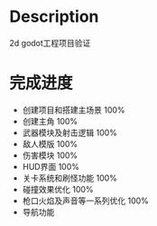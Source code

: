 # Description
2d godot工程项目验证


# 完成进度
- 创建项目和搭建主场景     100%
- 创建主角                100%
- 武器模块及射击逻辑       100%
- 敌人模版                100%
- 伤害模块                100%
- HUD界面                 100%
- 关卡系统和刷怪功能       100%
- 碰撞效果优化             100%
- 枪口火焰及声音等一系列优化 100%
- 导航功能
